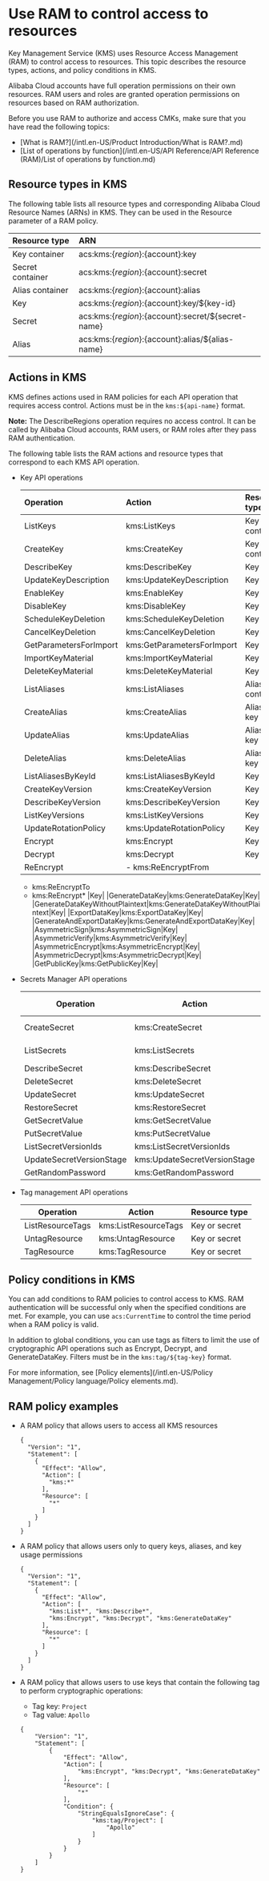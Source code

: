 # Use RAM to control access to resources

Key Management Service \(KMS\) uses Resource Access Management \(RAM\) to control access to resources. This topic describes the resource types, actions, and policy conditions in KMS.

Alibaba Cloud accounts have full operation permissions on their own resources. RAM users and roles are granted operation permissions on resources based on RAM authorization.

Before you use RAM to authorize and access CMKs, make sure that you have read the following topics:

-   [What is RAM?](/intl.en-US/Product Introduction/What is RAM?.md)
-   [List of operations by function](/intl.en-US/API Reference/API Reference (RAM)/List of operations by function.md)

## Resource types in KMS

The following table lists all resource types and corresponding Alibaba Cloud Resource Names \(ARNs\) in KMS. They can be used in the Resource parameter of a RAM policy.

|Resource type|ARN|
|:------------|:--|
|Key container|acs:kms:$\{region\}:$\{account\}:key|
|Secret container|acs:kms:$\{region\}:$\{account\}:secret|
|Alias container|acs:kms:$\{region\}:$\{account\}:alias|
|Key|acs:kms:$\{region\}:$\{account\}:key/$\{key-id\}|
|Secret|acs:kms:$\{region\}:$\{account\}:secret/$\{secret-name\}|
|Alias|acs:kms:$\{region\}:$\{account\}:alias/$\{alias-name\}|

## Actions in KMS

KMS defines actions used in RAM policies for each API operation that requires access control. Actions must be in the `kms:${api-name}` format.

**Note:** The DescribeRegions operation requires no access control. It can be called by Alibaba Cloud accounts, RAM users, or RAM roles after they pass RAM authentication.

The following table lists the RAM actions and resource types that correspond to each KMS API operation.

-   Key API operations

    |Operation|Action|Resource type|
    |:--------|:-----|:------------|
    |ListKeys|kms:ListKeys|Key container|
    |CreateKey|kms:CreateKey|Key container|
    |DescribeKey|kms:DescribeKey|Key|
    |UpdateKeyDescription|kms:UpdateKeyDescription|Key|
    |EnableKey|kms:EnableKey|Key|
    |DisableKey|kms:DisableKey|Key|
    |ScheduleKeyDeletion|kms:ScheduleKeyDeletion|Key|
    |CancelKeyDeletion|kms:CancelKeyDeletion|Key|
    |GetParametersForImport|kms:GetParametersForImport|Key|
    |ImportKeyMaterial|kms:ImportKeyMaterial|Key|
    |DeleteKeyMaterial|kms:DeleteKeyMaterial|Key|
    |ListAliases|kms:ListAliases|Alias container|
    |CreateAlias|kms:CreateAlias|Alias and key|
    |UpdateAlias|kms:UpdateAlias|Alias and key|
    |DeleteAlias|kms:DeleteAlias|Alias and key|
    |ListAliasesByKeyId|kms:ListAliasesByKeyId|Key|
    |CreateKeyVersion|kms:CreateKeyVersion|Key|
    |DescribeKeyVersion|kms:DescribeKeyVersion|Key|
    |ListKeyVersions|kms:ListKeyVersions|Key|
    |UpdateRotationPolicy|kms:UpdateRotationPolicy|Key|
    |Encrypt|kms:Encrypt|Key|
    |Decrypt|kms:Decrypt|Key|
    |ReEncrypt|    -   kms:ReEncryptFrom
    -   kms:ReEncryptTo
    -   kms:ReEncrypt\*
|Key|
    |GenerateDataKey|kms:GenerateDataKey|Key|
    |GenerateDataKeyWithoutPlaintext|kms:GenerateDataKeyWithoutPlaintext|Key|
    |ExportDataKey|kms:ExportDataKey|Key|
    |GenerateAndExportDataKey|kms:GenerateAndExportDataKey|Key|
    |AsymmetricSign|kms:AsymmetricSign|Key|
    |AsymmetricVerify|kms:AsymmetricVerify|Key|
    |AsymmetricEncrypt|kms:AsymmetricEncrypt|Key|
    |AsymmetricDecrypt|kms:AsymmetricDecrypt|Key|
    |GetPublicKey|kms:GetPublicKey|Key|

-   Secrets Manager API operations

    |Operation|Action|Resource type|
    |---------|------|-------------|
    |CreateSecret|kms:CreateSecret|Secret container|
    |ListSecrets|kms:ListSecrets|Secret container|
    |DescribeSecret|kms:DescribeSecret|Secret|
    |DeleteSecret|kms:DeleteSecret|Secret|
    |UpdateSecret|kms:UpdateSecret|Secret|
    |RestoreSecret|kms:RestoreSecret|Secret|
    |GetSecretValue|kms:GetSecretValue|Secret|
    |PutSecretValue|kms:PutSecretValue|Secret|
    |ListSecretVersionIds|kms:ListSecretVersionIds|Secret|
    |UpdateSecretVersionStage|kms:UpdateSecretVersionStage|Secret|
    |GetRandomPassword|kms:GetRandomPassword|None|

-   Tag management API operations

    |Operation|Action|Resource type|
    |---------|------|-------------|
    |ListResourceTags|kms:ListResourceTags|Key or secret|
    |UntagResource|kms:UntagResource|Key or secret|
    |TagResource|kms:TagResource|Key or secret|


## Policy conditions in KMS

You can add conditions to RAM policies to control access to KMS. RAM authentication will be successful only when the specified conditions are met. For example, you can use `acs:CurrentTime` to control the time period when a RAM policy is valid.

In addition to global conditions, you can use tags as filters to limit the use of cryptographic API operations such as Encrypt, Decrypt, and GenerateDataKey. Filters must be in the `kms:tag/${tag-key}` format.

For more information, see [Policy elements](/intl.en-US/Policy Management/Policy language/Policy elements.md).

## RAM policy examples

-   A RAM policy that allows users to access all KMS resources

    ```
    {
      "Version": "1",
      "Statement": [
        {
          "Effect": "Allow",
          "Action": [
            "kms:*"
          ],
          "Resource": [
            "*"
          ]
        }
      ]
    }               
    ```

-   A RAM policy that allows users only to query keys, aliases, and key usage permissions

    ```
    {
      "Version": "1",
      "Statement": [
        {
          "Effect": "Allow",
          "Action": [
            "kms:List*", "kms:Describe*",
            "kms:Encrypt", "kms:Decrypt", "kms:GenerateDataKey"
          ],
          "Resource": [
            "*"
          ]
        }
      ]
    }             
    ```

-   A RAM policy that allows users to use keys that contain the following tag to perform cryptographic operations:

    -   Tag key: `Project`
    -   Tag value: `Apollo`
    ```
    {
        "Version": "1",
        "Statement": [
            {
                "Effect": "Allow",
                "Action": [
                    "kms:Encrypt", "kms:Decrypt", "kms:GenerateDataKey"
                ],
                "Resource": [
                    "*"
                ],
                "Condition": {
                    "StringEqualsIgnoreCase": {
                        "kms:tag/Project": [
                            "Apollo"
                        ]
                    }
                }
            }
        ]
    }               
    ```


